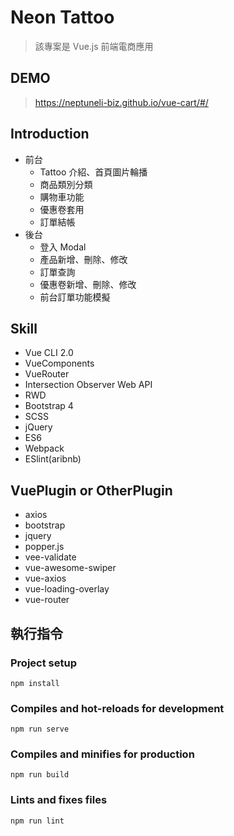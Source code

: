 # Neon Tattoo

>該專案是 Vue.js 前端電商應用

## DEMO

> https://neptuneli-biz.github.io/vue-cart/#/

## Introduction

* 前台
    * Tattoo 介紹、首頁圖片輪播
    * 商品類別分類
    * 購物車功能
    * 優惠卷套用
    * 訂單結帳
* 後台
    * 登入 Modal
    * 產品新增、刪除、修改
    * 訂單查詢
    * 優惠卷新增、刪除、修改
    * 前台訂單功能模擬

## Skill

* Vue CLI 2.0
* VueComponents
* VueRouter
* Intersection Observer Web API
* RWD
* Bootstrap 4
* SCSS
* jQuery
* ES6
* Webpack
* ESlint(aribnb)

## VuePlugin or OtherPlugin

* axios
* bootstrap
* jquery
* popper.js
* vee-validate
* vue-awesome-swiper
* vue-axios
* vue-loading-overlay
* vue-router

## 執行指令

### Project setup
```
npm install
```

### Compiles and hot-reloads for development
```
npm run serve
```

### Compiles and minifies for production
```
npm run build
```

### Lints and fixes files
```
npm run lint
```